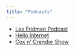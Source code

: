 ```yaml
---
title: "Podcasts"
---
```


- [Lex Fridman Podcast](https://lexfridman.com/podcast/)
- [Hello Internet](http://www.hellointernet.fm/)
- [Cox n' Crendor Show](https://soundcloud.com/coxncrendor)